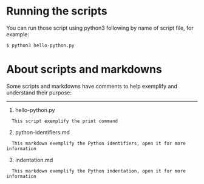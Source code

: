 # Running the scripts

You can run those script using python3 following by name of script file, for example:

```
$ python3 hello-python.py
```

# About scripts and markdowns

Some scripts and markdowns have comments to help exemplify and understand their purpose:

---

1. hello-python.py

```
  This script exemplify the print command
```

2. python-identifiers.md

```
  This markdown exemplify the Python identifiers, open it for more information
```

3. indentation.md

```
  This markdown exemplify the Python indentation, open it for more information
```
